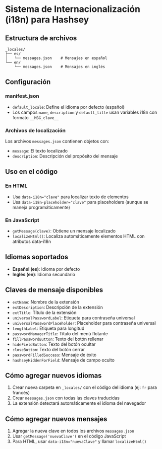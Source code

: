 # Sistema de Internacionalización (i18n) para Hashsey

## Estructura de archivos

```
_locales/
├── es/
│   └── messages.json    # Mensajes en español
└── en/
    └── messages.json    # Mensajes en inglés
```

## Configuración

### manifest.json

- `default_locale`: Define el idioma por defecto (español)
- Los campos `name`, `description` y `default_title` usan variables i18n con formato `__MSG_clave__`

### Archivos de localización

Los archivos `messages.json` contienen objetos con:

- `message`: El texto localizado
- `description`: Descripción del propósito del mensaje

## Uso en el código

### En HTML

- Usa `data-i18n="clave"` para localizar texto de elementos
- Usa `data-i18n-placeholder="clave"` para placeholders (aunque se maneja programáticamente)

### En JavaScript

- `getMessage(clave)`: Obtiene un mensaje localizado
- `localizeHtml()`: Localiza automáticamente elementos HTML con atributos data-i18n

## Idiomas soportados

- **Español (es)**: Idioma por defecto
- **Inglés (en)**: Idioma secundario

## Claves de mensaje disponibles

- `extName`: Nombre de la extensión
- `extDescription`: Descripción de la extensión
- `extTitle`: Título de la extensión
- `universalPasswordLabel`: Etiqueta para contraseña universal
- `universalPasswordPlaceholder`: Placeholder para contraseña universal
- `lengthLabel`: Etiqueta para longitud
- `passwordManagerTitle`: Título del menú flotante
- `fillPasswordButton`: Texto del botón rellenar
- `hideFieldButton`: Texto del botón ocultar
- `closeButton`: Texto del botón cerrar
- `passwordFilledSuccess`: Mensaje de éxito
- `hashseyHiddenForField`: Mensaje de campo oculto

## Cómo agregar nuevos idiomas

1. Crear nueva carpeta en `_locales/` con el código del idioma (ej: `fr` para francés)
2. Crear `messages.json` con todas las claves traducidas
3. La extensión detectará automáticamente el idioma del navegador

## Cómo agregar nuevos mensajes

1. Agregar la nueva clave en todos los archivos `messages.json`
2. Usar `getMessage('nuevaClave')` en el código JavaScript
3. Para HTML, usar `data-i18n="nuevaClave"` y llamar `localizeHtml()`

